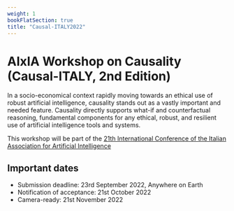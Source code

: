```yaml
---
weight: 1
bookFlatSection: true
title: "Causal-ITALY2022"
---
```


# AIxIA Workshop on Causality (Causal-ITALY, 2nd Edition)

In a socio-economical context rapidly moving towards an ethical use of robust artificial intelligence, causality stands out as a vastly important and needed feature. Causality directly supports what-if and counterfactual reasoning, fundamental components for any ethical, robust, and resilient use of artificial intelligence tools and systems.


This workshop will be part of the [21th International Conference of the Italian Association for Artificial Intelligence](https://aixia2022.uniud.it/)

## Important dates
* Submission deadline: 23rd September 2022, Anywhere on Earth
* Notification of acceptance: 21st October 2022
* Camera-ready: 21st November 2022
